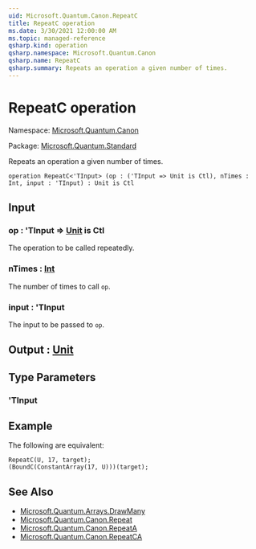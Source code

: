 ```yaml
---
uid: Microsoft.Quantum.Canon.RepeatC
title: RepeatC operation
ms.date: 3/30/2021 12:00:00 AM
ms.topic: managed-reference
qsharp.kind: operation
qsharp.namespace: Microsoft.Quantum.Canon
qsharp.name: RepeatC
qsharp.summary: Repeats an operation a given number of times.
---
```


# RepeatC operation

Namespace: [Microsoft.Quantum.Canon](xref:Microsoft.Quantum.Canon)

Package: [Microsoft.Quantum.Standard](https://nuget.org/packages/Microsoft.Quantum.Standard)


Repeats an operation a given number of times.

```qsharp
operation RepeatC<'TInput> (op : ('TInput => Unit is Ctl), nTimes : Int, input : 'TInput) : Unit is Ctl
```


## Input

### op : 'TInput => [Unit](xref:microsoft.quantum.lang-ref.unit)  is Ctl

The operation to be called repeatedly.


### nTimes : [Int](xref:microsoft.quantum.lang-ref.int)

The number of times to call `op`.


### input : 'TInput

The input to be passed to `op`.



## Output : [Unit](xref:microsoft.quantum.lang-ref.unit)



## Type Parameters

### 'TInput



## Example

The following are equivalent:```qsharpRepeatC(U, 17, target);(BoundC(ConstantArray(17, U)))(target);```

## See Also

- [Microsoft.Quantum.Arrays.DrawMany](xref:Microsoft.Quantum.Arrays.DrawMany)
- [Microsoft.Quantum.Canon.Repeat](xref:Microsoft.Quantum.Canon.Repeat)
- [Microsoft.Quantum.Canon.RepeatA](xref:Microsoft.Quantum.Canon.RepeatA)
- [Microsoft.Quantum.Canon.RepeatCA](xref:Microsoft.Quantum.Canon.RepeatCA)